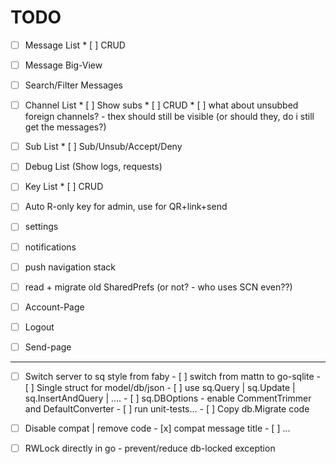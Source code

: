 
# TODO

 - [ ] Message List
        * [ ] CRUD
 - [ ] Message Big-View
 - [ ] Search/Filter Messages
 - [ ] Channel List
        * [ ] Show subs
        * [ ] CRUD
        * [ ] what about unsubbed foreign channels? - thex should still be visible (or should they, do i still get the messages?)
 - [ ] Sub List
        * [ ] Sub/Unsub/Accept/Deny
 - [ ] Debug List (Show logs, requests)
 - [ ] Key List
        * [ ] CRUD
 - [ ] Auto R-only key for admin, use for QR+link+send
 - [ ] settings
 - [ ] notifications
 - [ ] push navigation stack
 - [ ] read + migrate old SharedPrefs (or not? - who uses SCN even??)
 - [ ] Account-Page
 - [ ] Logout
 - [ ] Send-page

 
 -----

 - [ ] Switch server to sq style from faby
        - [ ] switch from mattn to go-sqlite
        - [ ] Single struct for model/db/json
        - [ ] use sq.Query | sq.Update | sq.InsertAndQuery | ....
        - [ ] sq.DBOptions - enable CommentTrimmer and DefaultConverter
        - [ ] run unit-tests...
        - [ ] Copy db.Migrate code

 - [ ] Disable compat | remove code 
        - [x] compat message title
        - [ ] ...
 - [ ] RWLock directly in go - prevent/reduce db-locked exception
